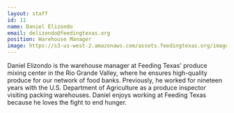 ```yaml
---
layout: staff
id: 11
name: Daniel Elizondo
email: delizondo@feedingtexas.org
position: Warehouse Manager
image: https://s3-us-west-2.amazonaws.com/assets.feedingtexas.org/images/staff/daniel-elizondo.JPG
---
```

Daniel Elizondo is the warehouse manager at Feeding Texas' produce mixing center in the Rio Grande Valley, where he ensures high-quality produce for our network of food banks. Previously, he worked for nineteen years with the U.S. Department of Agriculture as a produce inspector visiting packing warehouses. Daniel enjoys working at Feeding Texas because he loves the fight to end hunger.
